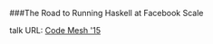 ###The Road to Running Haskell at Facebook Scale

talk URL:
[Code Mesh '15](https://www.youtube.com/watch?v=sl2zo7tzrO8)

